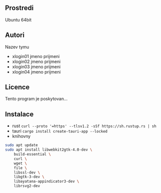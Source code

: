Prostredi
---------

Ubuntu 64bit

Autori
------

Nazev tymu
- xlogin01 jmeno prijmeni 
- xlogin02 jmeno prijmeni 
- xlogin03 jmeno prijmeni 
- xlogin04 jmeno prijmeni 

Licence
-------

Tento program je poskytovan...

Instalace
---------
- rust
`curl --proto '=https' --tlsv1.2 -sSf https://sh.rustup.rs | sh`
- tauri
`cargo install create-tauri-app --locked`
- knihovny
```bash
sudo apt update
sudo apt install libwebkit2gtk-4.0-dev \
    build-essential \
    curl \
    wget \
    file \
    libssl-dev \
    libgtk-3-dev \
    libayatana-appindicator3-dev \
    librsvg2-dev
```
